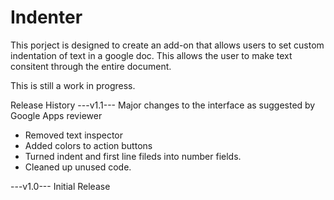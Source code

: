 # Indenter
This porject is designed to create an add-on that allows users to set custom indentation of text in a google doc. This allows the user to make text consitent through the entire document.

This is still a work in progress.

Release History
---v1.1---
Major changes to the interface as suggested by Google Apps reviewer
- Removed text inspector
- Added colors to action buttons
- Turned indent and first line fileds into number fields.
- Cleaned up unused code.

---v1.0---
Initial Release
